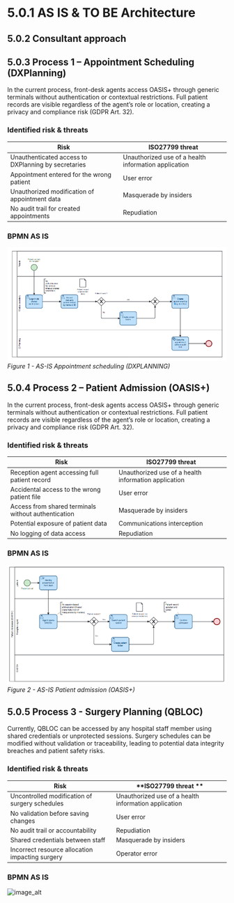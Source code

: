 # 5.0.1 AS IS & TO BE Architecture 
## 5.0.2 Consultant approach

## 5.0.3 Process 1 – Appointment Scheduling (DXPlanning)
In the current process, front-desk agents access OASIS+ through generic terminals without authentication or contextual restrictions.
Full patient records are visible regardless of the agent’s role or location, creating a privacy and compliance risk (GDPR Art. 32).

### Identified risk & threats

| **Risk** | **ISO27799 threat** | 
|------------------|----------|
| Unauthenticated access to DXPlanning by secretaries| Unauthorized use of a health information application | 
|Appointment entered for the wrong patient|User error |
|Unauthorized modification of appointment data|Masquerade by insiders|
|No audit trail for created appointments|Repudiation|

### BPMN AS IS

![image_alt](https://github.com/Kristina-1991/IAM-Hospital-CaseStudy-SailPoint-Okta-Wallix/blob/6a277f49d47c5f6d50d0e99eb748d1e1f2b7be7d/99_Support-documents/Appointment_scheduling_AS_IS_DXPLANNING.PNG?raw=true)
*Figure 1 - AS-IS Appointment scheduling (DXPLANNING)*

## 5.0.4 Process 2 – Patient Admission (OASIS+)

In the current process, front-desk agents access OASIS+ through generic terminals without authentication or contextual restrictions.
Full patient records are visible regardless of the agent’s role or location, creating a privacy and compliance risk (GDPR Art. 32).

### Identified risk & threats

| **Risk** | **ISO27799 threat** | 
|------------------|----------|
|Reception agent accessing full patient record| Unauthorized use of a health information application | 
|Accidental access to the wrong patient file|User error |
|Access from shared terminals without authentication|Masquerade by insiders|
|Potential exposure of patient data|Communications interception|
|No logging of data access|Repudiation|

### BPMN AS IS
![image_alt](https://github.com/Kristina-1991/IAM-Hospital-CaseStudy-SailPoint-Okta-Wallix/blob/1a33be9a1c1717da7be00d538d42c3dfd8fd3fd0/99_Support-documents/Patient_Admission_OASIS%2B_ASIS.PNG?raw=true)
*Figure 2 - AS-IS Patient admission (OASIS+)*


## 5.0.5 Process 3 - Surgery Planning (QBLOC)
Currently, QBLOC can be accessed by any hospital staff member using shared credentials or unprotected sessions.
Surgery schedules can be modified without validation or traceability, leading to potential data integrity breaches and patient safety risks.

### Identified risk & threats

| **Risk** | **ISO27799 threat ** | 
|------------------|----------|
|Uncontrolled modification of surgery schedules| Unauthorized use of a health information application | 
|No validation before saving changes|User error |
|No audit trail or accountability|Repudiation|
|Shared credentials between staff|Masquerade by insiders|
|Incorrect resource allocation impacting surgery|Operator error|

### BPMN AS IS
![image_alt]()


